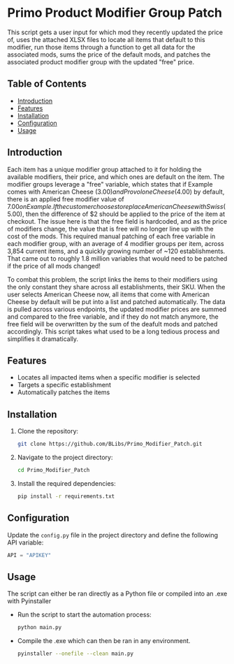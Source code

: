 # Primo Product Modifier Group Patch

This script gets a user input for which mod they recently updated the price of, uses the attached XLSX files to locate all items that default to this modifier, run those items through a function to get all data for the associated mods, sums the price of the default mods, and patches the associated product modifier group with the updated "free" price.

## Table of Contents

- [Introduction](#introduction)
- [Features](#features)
- [Installation](#installation)
- [Configuration](#configuration)
- [Usage](#usage)

## Introduction

Each item has a unique modifier group attached to it for holding the available modifiers, their price, and which ones are default on the item. The modifier groups leverage a "free" variable, which states that if Example comes with American Cheese ($3.00) and Provolone Cheese ($4.00) by default, there is an applied free modifier value of $7.00 on Example. If the customer chooses to replace American Cheese with Swiss ($5.00), then the difference of $2 should be applied to the price of the item at checkout. The issue here is that the free field is hardcoded, and as the price of modifiers change, the value that is free will no longer line up with the cost of the mods. This required manual patching of each free variable in each modifier group, with an average of 4 modifier groups per item, across 3,854 current items, and a quickly growing number of ~120 establishments. That came out to roughly 1.8 million variables that would need to be patched if the price of all mods changed! 

To combat this problem, the script links the items to their modifiers using the only constant they share across all establishments, their SKU. When the user selects American Cheese now, all items that come with American Cheese by default will be put into a list and patched automatically. The data is pulled across various endpoints, the updated modifier prices are summed and compared to the free variable, and if they do not match anymore, the free field will be overwritten by the sum of the deafult mods and patched accordingly. This script takes what used to be a long tedious process and simplifies it dramatically. 

## Features

- Locates all impacted items when a specific modifier is selected
- Targets a specific establishment
- Automatically patches the items 

## Installation

1. Clone the repository:
    ```sh
    git clone https://github.com/BLibs/Primo_Modifier_Patch.git
    ```
2. Navigate to the project directory:
    ```sh
    cd Primo_Modifier_Patch
    ```
3. Install the required dependencies:
    ```sh
    pip install -r requirements.txt
    ```

## Configuration

Update the `config.py` file in the project directory and define the following API variable:

```python
API = "APIKEY"
```

## Usage 

The script can either be ran directly as a Python file or compiled into an .exe with Pyinstaller
- Run the script to start the automation process:
    ```sh
    python main.py
    ```
- Compile the .exe which can then be ran in any environment.
    ```sh
    pyinstaller --onefile --clean main.py
